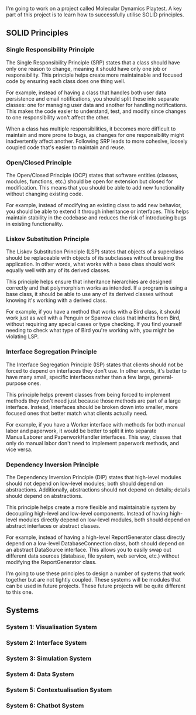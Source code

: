 I'm going to work on a project called Molecular Dynamics Playtest. A key part of this project is to learn how to successfully utilise SOLID principles.

## SOLID Principles

### Single Responsibility Principle

The Single Responsibility Principle (SRP) states that a class should have only one reason to change, meaning it should have only one job or responsibility. This principle helps create more maintainable and focused code by ensuring each class does one thing well.

For example, instead of having a class that handles both user data persistence and email notifications, you should split these into separate classes: one for managing user data and another for handling notifications. This makes the code easier to understand, test, and modify since changes to one responsibility won't affect the other.

When a class has multiple responsibilities, it becomes more difficult to maintain and more prone to bugs, as changes for one responsibility might inadvertently affect another. Following SRP leads to more cohesive, loosely coupled code that's easier to maintain and reuse.


### Open/Closed Principle

The Open/Closed Principle (OCP) states that software entities (classes, modules, functions, etc.) should be open for extension but closed for modification. This means that you should be able to add new functionality without changing existing code.

For example, instead of modifying an existing class to add new behavior, you should be able to extend it through inheritance or interfaces. This helps maintain stability in the codebase and reduces the risk of introducing bugs in existing functionality.


### Liskov Substitution Principle

The Liskov Substitution Principle (LSP) states that objects of a superclass should be replaceable with objects of its subclasses without breaking the application. In other words, what works with a base class should work equally well with any of its derived classes.

This principle helps ensure that inheritance hierarchies are designed correctly and that polymorphism works as intended. If a program is using a base class, it should be able to use any of its derived classes without knowing it's working with a derived class.

For example, if you have a method that works with a Bird class, it should work just as well with a Penguin or Sparrow class that inherits from Bird, without requiring any special cases or type checking. If you find yourself needing to check what type of Bird you're working with, you might be violating LSP.




### Interface Segregation Principle

The Interface Segregation Principle (ISP) states that clients should not be forced to depend on interfaces they don't use. In other words, it's better to have many small, specific interfaces rather than a few large, general-purpose ones.

This principle helps prevent classes from being forced to implement methods they don't need just because those methods are part of a large interface. Instead, interfaces should be broken down into smaller, more focused ones that better match what clients actually need.

For example, if you have a Worker interface with methods for both manual labor and paperwork, it would be better to split it into separate ManualLaborer and PaperworkHandler interfaces. This way, classes that only do manual labor don't need to implement paperwork methods, and vice versa.



### Dependency Inversion Principle

The Dependency Inversion Principle (DIP) states that high-level modules should not depend on low-level modules; both should depend on abstractions. Additionally, abstractions should not depend on details; details should depend on abstractions.

This principle helps create a more flexible and maintainable system by decoupling high-level and low-level components. Instead of having high-level modules directly depend on low-level modules, both should depend on abstract interfaces or abstract classes.

For example, instead of having a high-level ReportGenerator class directly depend on a low-level DatabaseConnection class, both should depend on an abstract DataSource interface. This allows you to easily swap out different data sources (database, file system, web service, etc.) without modifying the ReportGenerator class.


I'm going to use these principles to design a number of systems that work together but are not tightly coupled. These systems will be modules that can be used in future projects. These future projects will be quite different to this one. 

## Systems

### System 1: Visualisation System

### System 2: Interface System

### System 3: Simulation System

### System 4: Data System

### System 5: Contextualisation System

### System 6: Chatbot System

